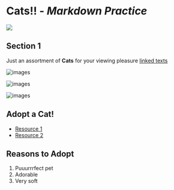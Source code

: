 # **Cats!!** - *Markdown Practice*
![](https://www.google.com/url?sa=i&url=https%3A%2F%2Funsplash.com%2Fs%2Fphotos%2Fcute-cat&psig=AOvVaw1VUim_1hMhEYFPqgUh8kiq&ust=1633809434198000&source=images&cd=vfe&ved=0CAsQjRxqFwoTCNCWn8rMu_MCFQAAAAAdAAAAABAF)

## Section 1
Just an assortment of **Cats** for your viewing pleasure [linked texts](https://www.rd.com/wp-content/uploads/2021/04/GettyImages-138468381-scaled-e1619028416767.jpg)

![images](https://encrypted-tbn0.gstatic.com/images?q=tbn:ANd9GcT_UH-xkvAnt_AHJGNNEp9AKjc51rKviTkCqg&usqp=CAU)

![images](https://media.istockphoto.com/photos/black-cat-on-blue-background-friday-the-13th-picture-id1212443044?k=20&m=1212443044&s=612x612&w=0&h=7bXU1JmCsGlvovCt7vTGVT3cQeZ8lmj7XEYg2fayy58=)

![images](https://www.rd.com/wp-content/uploads/2021/04/GettyImages-10100201-scaled.jpg)

## Adopt a Cat!
- [Resource 1](https://www.petfinder.com/pet-adoption/cat-adoption/)
- [Resource 2](https://www.seattleareafelinerescue.org/adopt/)

## Reasons to Adopt
1. Puuurrrfect pet
2. Adorable
3. Very soft
